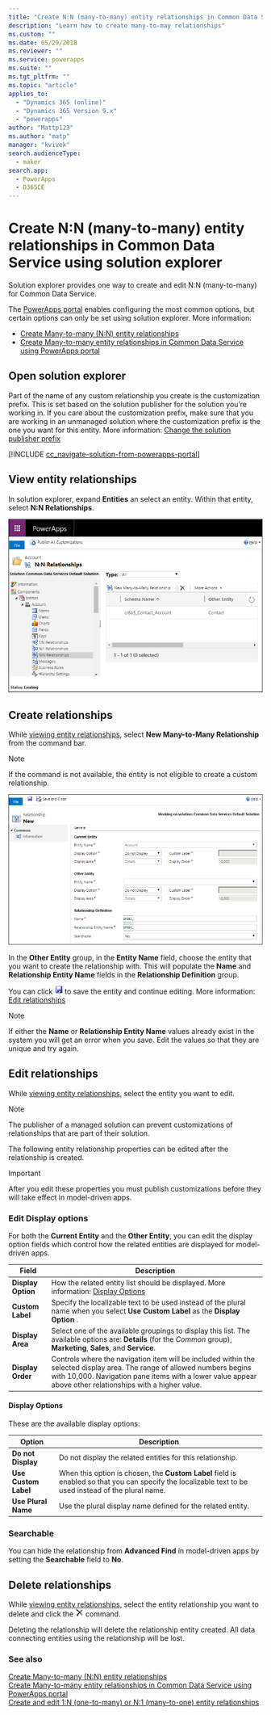 ```yaml
---
title: "Create N:N (many-to-many) entity relationships in Common Data Service using solution explorer | MicrosoftDocs"
description: "Learn how to create many-to-may relationships"
ms.custom: ""
ms.date: 05/29/2018
ms.reviewer: ""
ms.service: powerapps
ms.suite: ""
ms.tgt_pltfrm: ""
ms.topic: "article"
applies_to: 
  - "Dynamics 365 (online)"
  - "Dynamics 365 Version 9.x"
  - "powerapps"
author: "Mattp123"
ms.author: "matp"
manager: "kvivek"
search.audienceType: 
  - maker
search.app: 
  - PowerApps
  - D365CE
---
```


# Create N:N (many-to-many) entity relationships in Common Data Service using solution explorer

Solution explorer provides one way to create and edit N:N (many-to-many) for Common Data Service.

The [PowerApps portal](https://make.powerapps.com/?utm_source=padocs&utm_medium=linkinadoc&utm_campaign=referralsfromdoc) enables configuring the most common options, but certain options can only be set using solution explorer. More information:
- [Create Many-to-many (N:N) entity relationships](create-edit-nn-relationships.md)
- [Create Many-to-many entity relationships in Common Data Service using PowerApps portal](create-edit-nn-relationships-portal.md)

  
## Open solution explorer

Part of the name of any custom relationship you create is the customization prefix. This is set based on the solution publisher for the solution you’re working in. If you care about the customization prefix, make sure that you are working in an unmanaged solution where the customization prefix is the one you want for this entity. More information: [Change the solution publisher prefix](change-solution-publisher-prefix.md) 

[!INCLUDE [cc_navigate-solution-from-powerapps-portal](../../includes/cc_navigate-solution-from-powerapps-portal.md)]

## View entity relationships

In solution explorer, expand **Entities** an select an entity. Within that entity, select  **N:N Relationships**.

![View N:N entity relationships](media/view-nn-entity-relationships-solution-explorer.png)

## Create relationships

While [viewing entity relationships](#view-entity-relationships), select **New Many-to-Many Relationship** from the command bar.

> [!NOTE]
> If the command is not available, the entity is not eligible to create a custom relationship.

![New many-to-many relationship form](media/new-nn-entity-relationship-form-solution-explorer.png)

In the **Other Entity** group, in the **Entity Name** field, choose the entity that you want to create the relationship with. This will populate the **Name** and **Relationship Entity Name** fields in the **Relationship Definition** group.

You can click ![Save entity relationship button](media/save-entity-icon-solution-explorer.png) to save the entity and continue editing. More information: [Edit relationships](#edit-relationships)

> [!NOTE]
> If either the **Name** or **Relationship Entity Name** values already exist in the system you will get an error when you save. Edit the values so that they are unique and try again.

## Edit relationships

While [viewing entity relationships](#view-entity-relationships), select the entity you want to edit. 

> [!NOTE]
> The publisher of a managed solution can prevent customizations of relationships that are part of their solution.

The following entity relationship properties can be edited after the relationship is created.

> [!IMPORTANT]
> After you edit these properties you must publish customizations before they will take effect in model-driven apps.

### Edit Display options

For both the **Current Entity** and the **Other Entity**, you can edit the display option fields which control how the related entities are displayed for model-driven apps.

|Field|Description|
|--|--|
|**Display Option**|How the related entity list should be displayed. More information: [Display Options](#display-options)|
|**Custom Label**|Specify the localizable text to be used instead of the plural name when you select **Use Custom Label** as the **Display Option** .|
|**Display Area**|Select one of the available groupings to display this list. The available options are: **Details** (for the *Common* group), **Marketing**, **Sales**, and **Service**. |
|**Display Order**|Controls where the navigation item will be included within the selected display area. The range of allowed numbers begins with 10,000. Navigation pane items with a lower value appear above other relationships with a higher value.|

<!-- TODO: Not sure whether Display Area or Display Order are still used anymore. Might only be used in the Outlook client?-->

#### Display Options

These are the available display options:

|Option|Description|
|--|--|
|**Do not Display**|Do not display the related entities for this relationship.|
|**Use Custom Label**|When this option is chosen, the **Custom Label** field is enabled so that you can specify the localizable text to be used instead of the plural name.|
|**Use Plural Name**|Use the plural display name defined for the related entity.|

### Searchable

You can hide the relationship from **Advanced Find** in model-driven apps by setting the **Searchable** field to **No**.

## Delete relationships

While [viewing entity relationships](#view-entity-relationships), select the entity relationship you want to delete and click the ![Delete command](media/delete.gif) command.

Deleting the relationship will delete the relationship entity created. All data connecting entities using the relationship will be lost.

### See also

[Create Many-to-many (N:N) entity relationships](create-edit-nn-relationships.md)<br />
[Create Many-to-many entity relationships in Common Data Service using PowerApps portal](create-edit-nn-relationships-portal.md)<br />
[Create and edit 1:N (one-to-many) or N:1 (many-to-one) entity relationships](create-edit-1n-relationships.md)
